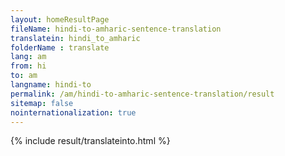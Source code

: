```yaml
---
layout: homeResultPage
fileName: hindi-to-amharic-sentence-translation
translatein: hindi_to_amharic
folderName : translate
lang: am
from: hi
to: am
langname: hindi-to
permalink: /am/hindi-to-amharic-sentence-translation/result
sitemap: false
nointernationalization: true
---
```

{% include result/translateinto.html %}

<script src="/js/result/translation.js" data-foldername="{{page.folderName}}" data-lang="{{page.lang}}"></script>
